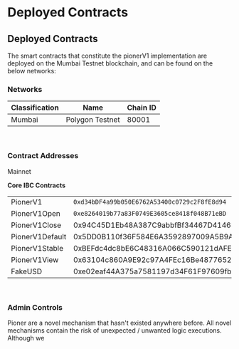 # Deployed Contracts

## Deployed Contracts

The smart contracts that constitute the pionerV1 implementation are deployed on the Mumbai Testnet blockchain, and can be found on the below networks:​

### Networks <a href="#networks" id="networks"></a>

| Classification | Name            | Chain ID |
| -------------- | --------------- | -------- |
| Mumbai         | Polygon Testnet | 80001    |

​

### Contract Addresses <a href="#contract-addresses" id="contract-addresses"></a>

Mainnet

**Core IBC Contracts**

|                 |                                              |
| --------------- | -------------------------------------------- |
| PionerV1        | `0xd34bDF4a99b050E6762A53400c0729c2F8fE8d94` |
| PionerV1Open    | `0xe8264019b77a83F0749E3605ce8418f048B71eBD` |
| PionerV1Close   | 0x94C45D1Eb48A387C9abbfBf34467D4146750886e   |
| PionerV1Default | 0x5DD0B110f36F584E6A3592897009A5B9AD7BF3ed   |
| PionerV1Stable  | 0xBEFdc4dc8bE6C48316A066C590121dAFE58766d5   |
| PionerV1View    | 0x63104c860A9E92c97A4FEc16Be4877652F477318   |
| FakeUSD         | 0xe02eaf44A375a7581197d34F61F97609fb4c3c1A   |

​

### Admin Controls <a href="#admin-controls" id="admin-controls"></a>

Pioner are a novel mechanism that hasn't existed anywhere before. All novel mechanisms contain the risk of unexpected / unwanted logic executions. Although we
